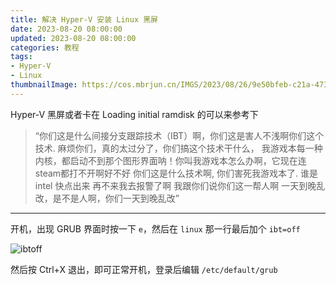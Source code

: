 ```yaml
---
title: 解决 Hyper-V 安装 Linux 黑屏
date: 2023-08-20 08:00:00
updated: 2023-08-20 08:00:00
categories: 教程
tags:
- Hyper-V
- Linux
thumbnailImage: https://cos.mbrjun.cn/IMGS/2023/08/26/9e50bfeb-c21a-473e-a31b-9b1084ae9d3f.png
---
```

Hyper-V 黑屏或者卡在 Loading initial ramdisk 的可以来参考下  

> “你们这是什么间接分支跟踪技术（IBT）啊，你们这是害人不浅啊你们这个技术.
> 麻烦你们，真的太过分了，你们搞这个技术干什么，
> 我游戏本每一种内核，都启动不到那个图形界面呐！你叫我游戏本怎么办啊，它现在连steam都打不开啊好不好
> 你们这是什么技术啊,
> 你们害死我游戏本了.
> 谁是intel 快点出来 再不来我去报警了啊
> 我跟你们说你们这一帮人啊
> 一天到晚乱改，是不是人啊，你们一天到晚乱改”

<!-- more -->

---

开机，出现 GRUB 界面时按一下 ``e``，然后在 ``linux`` 那一行最后加个 ``ibt=off``  

![ibtoff](https://cos.mbrjun.cn/IMGS/2023/08/26/9e50bfeb-c21a-473e-a31b-9b1084ae9d3f.png)

然后按 Ctrl+X 退出，即可正常开机，登录后编辑 ``/etc/default/grub``  

